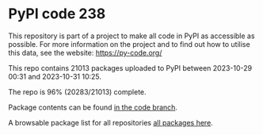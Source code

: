 # PyPI code 238

This repository is part of a project to make all code in PyPI as accessible as possible. For more information 
on the project and to find out how to utilise this data, see the website: https://py-code.org/

This repo contains 21013 packages uploaded to PyPI between 
2023-10-29 00:31 and 2023-10-31 10:25.

The repo is 96% (20283/21013) complete.

Package contents can be found [in the code branch](https://github.com/pypi-data/pypi-mirror-238/tree/code/packages).

A browsable package list for all repositories [all packages here](https://py-code.org/repositories/pypi-mirror-238).


